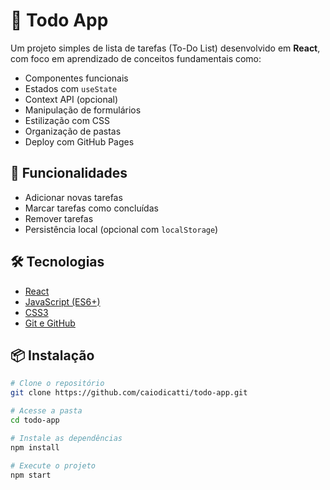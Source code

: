 # 📝 Todo App

Um projeto simples de lista de tarefas (To-Do List) desenvolvido em **React**, com foco em aprendizado de conceitos fundamentais como:

- Componentes funcionais
- Estados com `useState`
- Context API (opcional)
- Manipulação de formulários
- Estilização com CSS
- Organização de pastas
- Deploy com GitHub Pages

## 🚀 Funcionalidades

- Adicionar novas tarefas
- Marcar tarefas como concluídas
- Remover tarefas
- Persistência local (opcional com `localStorage`)

## 🛠️ Tecnologias

- [React](https://reactjs.org/)
- [JavaScript (ES6+)](https://developer.mozilla.org/pt-BR/docs/Web/JavaScript)
- [CSS3](https://developer.mozilla.org/pt-BR/docs/Web/CSS)
- [Git e GitHub](https://github.com)

## 📦 Instalação

```bash
# Clone o repositório
git clone https://github.com/caiodicatti/todo-app.git

# Acesse a pasta
cd todo-app

# Instale as dependências
npm install

# Execute o projeto
npm start

